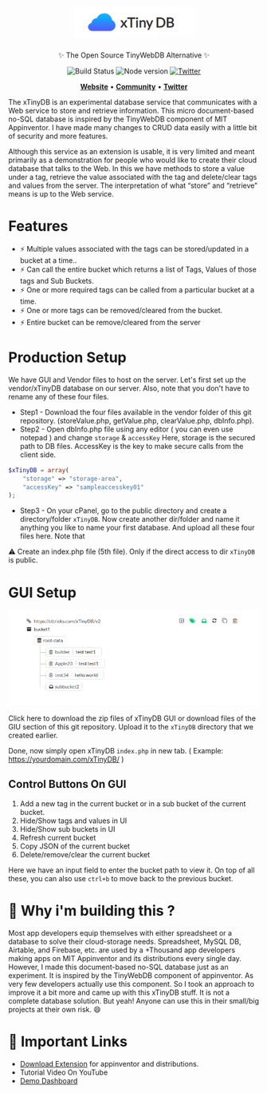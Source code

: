 <h1 align="center" style="border: none !important"><img src="https://raw.githubusercontent.com/cttricks/xTinyDB/main/GUI/assets/banner1.png"/><br></h1>
<p align="center">✨ The Open Source TinyWebDB Alternative ✨</p>

<div align="center">
 
![Build Status](https://badgen.net/apm/license/linter)
![Node version](https://badgen.net/packagist/php/monolog/monolog)
[![Twitter](https://img.shields.io/twitter/url.svg?url=https%3A%2F%2Ftwitter.com%2Fct_tricks&style=social&label=Follow%20%40ct_tricks)](https://twitter.com/ct_tricks)

</div>

<p align="center">
    <a href="http://cttricks.com/xTinyDB/"><b>Website</b></a> •
    <a href="https://community.niotron.com/"><b>Community</b></a> • 
    <a href="https://twitter.com/ct_tricks"><b>Twitter</b></a>
</p>  

The xTinyDB is an experimental database service that communicates with a Web service to store and retrieve information. This micro document-based no-SQL database is inspired by the TinyWebDB component of MIT Appinventor. I have made many changes to CRUD data easily with a little bit of security and more features. 

Although this service as an extension is usable, it is very limited and meant primarily as a demonstration for people who would like to create their cloud database that talks to the Web. In this we have methods to store a value under a tag, retrieve the value associated with the tag and delete/clear tags and values from the server. The interpretation of what “store” and “retrieve” means is up to the Web service.

# Features
- ⚡ Multiple values associated with the tags can be stored/updated in a bucket at a time..
- ⚡ Can call the entire bucket which returns a list of Tags, Values of those tags and Sub Buckets.
- ⚡ One or more required tags can be called from a particular bucket at a time.
- ⚡ One or more tags can be removed/cleared from the bucket.
- ⚡ Entire bucket can be remove/cleared from the server

# Production Setup
We have GUI and Vendor files to host on the server. Let's first set up the vendor/xTinyDB database on our server. Also, note that you don't have to rename any of these four files.
- Step1 - Download the four files available in the vendor folder of this git repository. (storeValue.php, getValue.php, clearValue.php, dbInfo.php).
- Step2 - Open dbInfo.php file using any editor ( you can even use notepad ) and change `storage` & `accessKey`  Here, storage is the secured path to DB files.  AccessKey is the
key to make secure calls from the client side.
```php
$xTinyDB = array(
	"storage" => "storage-area",
	"accessKey" => "sampleaccesskey01"
);
```
- Step3 - On your cPanel, go to the public directory and create a directory/folder `xTinyDB`. Now create another dir/folder and name it anything you like to name your first database. And upload all these four files here. Note that 

:warning: Create an index.php file (5th file). Only if the direct access to dir `xTinyDB` is public.

# GUI Setup
![image|690x252](https://raw.githubusercontent.com/cttricks/xTinyDB/main/GUI/assets/banner2.png)

Click here to download the zip files of xTinyDB GUI or download files of the GIU section of this git repository. Upload it to the `xTinyDB` directory that we created earlier. 

Done, now simply open xTinyDB `index.php` in new tab. ( Example: https://yourdomain.com/xTinyDB/ )

## Control Buttons On GUI

1. Add a new tag in the current bucket or in a sub bucket of the current bucket.
2. Hide/Show tags and values in UI
3. Hide/Show sub buckets in UI
4. Refresh current bucket
5. Copy JSON of the current bucket
6. Delete/remove/clear the current bucket


Here we have an input field to enter the bucket path to view it. On top of all these, you can also use `ctrl+b` to move back to the previous bucket.

# 🎯  Why i'm building this ?
Most app developers equip themselves with either spreadsheet or a database to solve their cloud-storage needs. Spreadsheet, MySQL DB, Airtable, and Firebase, etc. are used by a +Thousand app developers making apps on MIT Appinventor and its distributions every single day. However, I made this document-based no-SQL database just as an experiment. It is inspired by the TinyWebDB component of appinventor. As very few developers actually use this component. So I took an approach to improve it a bit more and came up with this xTinyDB stuff. It is not a complete database solution. But yeah! Anyone can use this in their small/big projects at their own risk. :smile:


# :pushpin: Important Links
- [Download Extension](https://cttricks.com/xTinyDB/com.cttricks.xTinyDB.aix) for appinventor and distributions.
- Tutorial Video On YouTube
- [Demo Dashboard](https://cttricks.com/xTinyDB)
